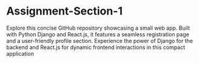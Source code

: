 # Assignment-Section-1
Explore this concise GitHub repository showcasing a small web app. Built with Python Django and React.js, it features a seamless registration page and a user-friendly profile section. Experience the power of Django for the backend and React.js for dynamic frontend interactions in this compact application
